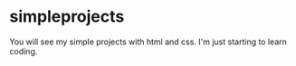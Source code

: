 # simpleprojects
You will see my simple projects with html and css. I'm just starting to learn coding.
